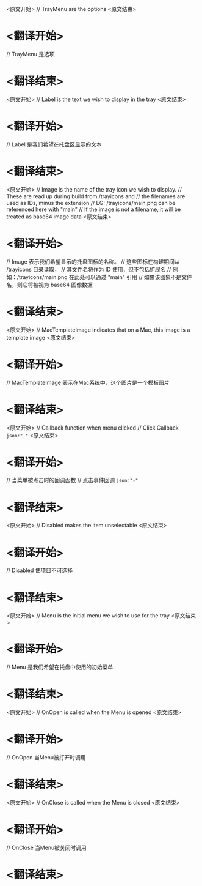 
<原文开始>
// TrayMenu are the options
<原文结束>

# <翻译开始>
// TrayMenu 是选项
# <翻译结束>


<原文开始>
// Label is the text we wish to display in the tray
<原文结束>

# <翻译开始>
// Label 是我们希望在托盘区显示的文本
# <翻译结束>


<原文开始>
	// Image is the name of the tray icon we wish to display.
	// These are read up during build from <projectdir>/trayicons and
	// the filenames are used as IDs, minus the extension
	// EG: <projectdir>/trayicons/main.png can be referenced here with "main"
	// If the image is not a filename, it will be treated as base64 image data
<原文结束>

# <翻译开始>
// Image 表示我们希望显示的托盘图标的名称。
// 这些图标在构建期间从 <projectdir>/trayicons 目录读取，
// 其文件名将作为 ID 使用，但不包括扩展名
// 例如：<projectdir>/trayicons/main.png 在此处可以通过 "main" 引用
// 如果该图象不是文件名，则它将被视为 base64 图像数据
# <翻译结束>


<原文开始>
// MacTemplateImage indicates that on a Mac, this image is a template image
<原文结束>

# <翻译开始>
// MacTemplateImage 表示在Mac系统中，这个图片是一个模板图片
# <翻译结束>


<原文开始>
	// Callback function when menu clicked
	// Click Callback `json:"-"`
<原文结束>

# <翻译开始>
// 当菜单被点击时的回调函数
// 点击事件回调 `json:"-"`
# <翻译结束>


<原文开始>
// Disabled makes the item unselectable
<原文结束>

# <翻译开始>
// Disabled 使项目不可选择
# <翻译结束>


<原文开始>
// Menu is the initial menu we wish to use for the tray
<原文结束>

# <翻译开始>
// Menu 是我们希望在托盘中使用的初始菜单
# <翻译结束>


<原文开始>
// OnOpen is called when the Menu is opened
<原文结束>

# <翻译开始>
// OnOpen 当Menu被打开时调用
# <翻译结束>


<原文开始>
// OnClose is called when the Menu is closed
<原文结束>

# <翻译开始>
// OnClose 当Menu被关闭时调用
# <翻译结束>

